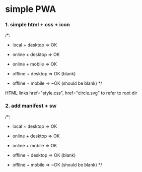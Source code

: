 # simple PWA

### 1. simple html + css + icon

/*:
* local + desktop => OK
* online + desktop => OK
* online + mobile => OK

* offline + desktop => OK (blank)
* offline + mobile => ~OK (should be blank)
*/


HTML links href="style.css", href="circle.svg" to refer to root dir


### 2. add manifest + sw

/*:
* local + desktop => OK
* online + desktop => OK
* online + mobile => OK

* offline + desktop => OK (blank)
* offline + mobile => ~OK (should be blank)
*/